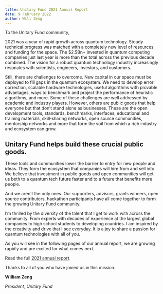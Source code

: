 ```yaml
---
title: Unitary Fund 2021 Annual Report
date: 9 February 2022
author: Will Zeng
---
```


To the Unitary Fund community,

2021 was a year of rapid growth across quantum technology. Steady technical progress was matched with a completely new level of resources and funding for the space. The $2.5Bn+ invested in quantum computing companies just last year is more than the total across the previous decade combined. The vision for a robust quantum technology industry increasingly resonates with scientists, engineers, investors, and customers.

Still, there are challenges to overcome. New capital in our space must be deployed to fill gaps in the quantum ecosystem. We need to develop error correction, scalable hardware technologies, useful algorithms with provable advantages, ways to benchmark and project the performance of heuristic algorithms, and more. Some of these challenges are well addressed by academic and industry players. However, others are public goods that help everyone but that don’t stand alone as businesses. These are the open development tools, standards, benchmarks, interfaces, educational and training materials, skill-sharing networks, open source communities, mentorship networks and more that form the soil from which a rich industry and ecosystem can grow.

## Unitary Fund helps build these crucial public goods.

These tools and communities lower the barrier to entry for new people and ideas. They form the ecosystem that companies will hire from and sell into. We believe that investment in public goods and open communities will get us both to a quantum tech future faster and to a future that benefits more people.

And we aren’t the only ones. Our supporters, advisors, grants winners, open source contributors, hackathon participants have all come together to form the growing Unitary Fund community.

I’m thrilled by the diversity of the talent that I get to work with across the community. From experts with decades of experience at the largest global companies to high school students to developing countries. I am inspired by the creativity and drive that I see everyday. It is a joy to share a passion for quantum technologies with all of you.

As you will see in the following pages of our annual report, we are growing rapidly and are excited for what comes next.

<p class="leading-block"> Read the full <a href="../../assets/Unitary_Fund_2021_Report.pdf" target="_blank">2021 annual report</a>.</p>

Thanks to all of you who have joined us in this mission.

**William Zeng**

_President, Unitary Fund_
